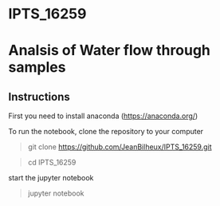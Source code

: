 # IPTS_16259

# Analsis of Water flow through samples

## Instructions

First you need to install anaconda (https://anaconda.org/)

To run the notebook, clone the repository to your computer

> git clone https://github.com/JeanBilheux/IPTS_16259.git

> cd IPTS_16259

start the jupyter notebook
> jupyter notebook


